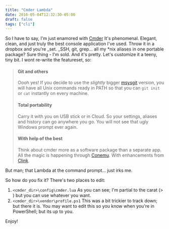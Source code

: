 ```yaml
---
title: "Cmder Lambda"
date: 2016-05-04T12:32:30-05:00
draft: false
tags: ["cli"]
---
```


So I have to say, I'm just enamored with [Cmder](http://cmder.net/) It's phenomenal. Elegant, clean, and just truly the best console application I've used. Throw it in a dropbox and you're _set. _SSH, git, grep... all my *nix aliases in one portable package? Sure thing - I'm sold. And it's pretty. Let's customize it a teeny, tiny bit. I wont re-write the featureset, so:

> #### Git and others
> 
> Oooh yes! If you decide to use the _slightly_ bigger [msysgit](https://msysgit.github.io/) version, you will have all Unix commands ready in PATH so that you can `git init` or `cat` instantly on every machine.
> 
> #### Total portability
> 
> Carry it with you on USB stick or in Cloud. So your settings, aliases and history can go anywhere you go. You will not see that ugly Windows prompt ever again.
> 
> #### With help of the best
> 
> Think about cmder more as a software package than a separate app. All the magic is happening through [Conemu](https://conemu.github.io/). With enhancements from [Clink](https://mridgers.github.io/clink/).

But man; that Lambda at the command prompt... just irks me.

So how do you fix it? There's two places to edit:

1.  ```<cmder_dir>\config\cmder.lua```  As you can see; I'm partial to the carat (> ) but you can use whatever you want.
2.  ```<cmder_dir>\vendor\profile.ps1``` This was a bit trickier to track down; but there it is. You may want to edit this so you know when you're in PowerShell; but its up to you.

Enjoy!
